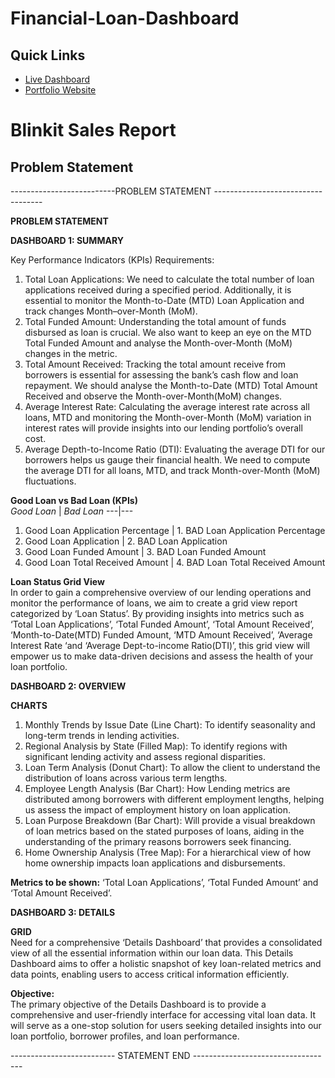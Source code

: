 # Financial-Loan-Dashboard

## Quick Links
- [Live Dashboard](https://app.powerbi.com/view?r=eyJrIjoiNGI2NDJkYjMtODkwMS00NjNmLWIzNWUtMjg3YmQzODNlM2MyIiwidCI6ImM2ZTU0OWIzLTVmNDUtNDAzMi1hYWU5LWQ0MjQ0ZGM1YjJjNCJ9)
- [Portfolio Website](https://codebasics.io/portfolio/Pankaj-Shinde)

# Blinkit Sales Report

## Problem Statement

--------------------------PROBLEM STATEMENT -----------------------------------

**PROBLEM STATEMENT**

**DASHBOARD 1: SUMMARY**

Key Performance Indicators (KPIs) Requirements:
1. Total Loan Applications: We need to calculate the total number of loan applications received during a specified period. Additionally, it is essential to monitor the Month-to-Date (MTD) Loan Application and track changes Month–over-Month (MoM).
2. Total Funded Amount: Understanding the total amount of funds disbursed as loan is crucial. We also want to keep an eye on the MTD Total Funded Amount and analyse the Month-over-Month (MoM) changes in the metric.
3. Total Amount Received: Tracking the total amount receive from borrowers is essential for assessing the bank’s cash flow and loan repayment. We should analyse the Month-to-Date (MTD) Total Amount Received and observe the Month-over-Month(MoM) changes.
4. Average Interest Rate: Calculating the average interest rate across all loans, MTD and monitoring the Month-over-Month (MoM) variation in interest rates will provide insights into our lending portfolio’s overall cost.
5. Average Depth-to-Income Ratio (DTI): Evaluating the average DTI for our borrowers helps us gauge their financial health. We need to compute the average DTI for all loans, MTD, and track Month-over-Month (MoM) fluctuations.

**Good Loan vs Bad Loan (KPIs)**  
*Good Loan* | *Bad Loan*
---|---
1. Good Loan Application Percentage | 1. BAD Loan Application Percentage
2. Good Loan Application            | 2. BAD Loan Application 
3. Good Loan Funded Amount          | 3. BAD Loan Funded Amount 
4. Good Loan Total Received Amount  | 4. BAD Loan Total Received Amount

**Loan Status Grid View**  
In order to gain a comprehensive overview of our lending operations and monitor the performance of loans, we aim to create a grid view report categorized by ‘Loan Status’. By providing insights into metrics such as ‘Total Loan Applications’, ‘Total Funded Amount’, ‘Total Amount Received’, ‘Month-to-Date(MTD) Funded Amount, ‘MTD Amount Received’, ‘Average Interest Rate ‘and ‘Average Dept-to-income Ratio(DTI)’, this grid view will empower us to make data-driven decisions and assess the health of your loan portfolio.

**DASHBOARD 2: OVERVIEW**

**CHARTS**
1. Monthly Trends by Issue Date (Line Chart): To identify seasonality and long-term trends in lending activities.
2. Regional Analysis by State (Filled Map): To identify regions with significant lending activity and assess regional disparities.
3. Loan Term Analysis (Donut Chart): To allow the client to understand the distribution of loans across various term lengths.
4. Employee Length Analysis (Bar Chart): How Lending metrics are distributed among borrowers with different employment lengths, helping us assess the impact of employment history on loan application.
5. Loan Purpose Breakdown (Bar Chart): Will provide a visual breakdown of loan metrics based on the stated purposes of loans, aiding in the understanding of the primary reasons borrowers seek financing.
6. Home Ownership Analysis (Tree Map): For a hierarchical view of how home ownership impacts loan applications and disbursements.

**Metrics to be shown:** ‘Total Loan Applications’, ‘Total Funded Amount’ and ‘Total Amount Received’.

**DASHBOARD 3: DETAILS**

**GRID**  
Need for a comprehensive ‘Details Dashboard’ that provides a consolidated view of all the essential information within our loan data. This Details Dashboard aims to offer a holistic snapshot of key loan-related metrics and data points, enabling users to access critical information efficiently.

**Objective:**  
The primary objective of the Details Dashboard is to provide a comprehensive and user-friendly interface for accessing vital loan data. It will serve as a one-stop solution for users seeking detailed insights into our loan portfolio, borrower profiles, and loan performance.

-------------------------- STATEMENT END -----------------------------------
